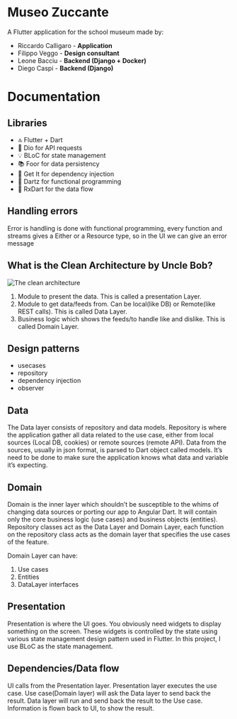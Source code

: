 # Museo Zuccante

A Flutter application for the school museum made by:

- Riccardo Calligaro -  **Application**
- Filippo Veggo - **Design consultant**
- Leone Bacciu - **Backend (Django + Docker)**
- Diego Caspi - **Backend (Django)**

# Documentation

## Libraries
- 🔝 Flutter + Dart
- 📡 Dio for API requests
- 💡 BLoC for state management
- 📚 Foor for data persistency
- 💉 Get It for dependency injection
- 🔗 Dartz for functional programming
- 🌊 RxDart for the data flow

## Handling errors

Error is handling is done with functional programming, every function and streams gives a Either or a Resource type, so in the UI we can give an error message

## What is the Clean Architecture by Uncle Bob?

![The clean architecture](https://miro.medium.com/max/1400/1*wOmAHDN_zKZJns9YDjtrMw.jpeg)

1. Module to present the data. This is called a presentation Layer.
2. Module to get data/feeds from. Can be local(like DB) or Remote(like REST calls). This is called Data Layer.
3. Business logic which shows the feeds/to handle like and dislike. This is called Domain Layer.


## Design patterns
- usecases
- repository
- dependency injection
- observer


## Data

The Data layer consists of repository and data models. Repository is where the application gather all data related to the use case, either from local sources (Local DB, cookies) or remote sources (remote API). Data from the sources, usually in json format, is parsed to Dart object called models. It’s need to be done to make sure the application knows what data and variable it’s expecting.

## Domain

Domain is the inner layer which shouldn’t be susceptible to the whims of changing data sources or porting our app to Angular Dart. It will contain only the core business logic (use cases) and business objects (entities).
Repository classes act as the Data Layer and Domain Layer, each function on the repository class acts as the domain layer that specifies the use cases of the feature.

Domain Layer can have:
1. Use cases
2. Entities
3. DataLayer interfaces



## Presentation
Presentation is where the UI goes. You obviously need widgets to display something on the screen. These widgets is controlled by the state using various state management design pattern used in Flutter. In this project, I use BLoC as the state management.

## Dependencies/Data flow

UI calls from the Presentation layer.
Presentation layer executes the use case.
Use case(Domain layer) will ask the Data layer to send back the result.
Data layer will run and send back the result to the Use case.
Information is flown back to UI, to show the result.
